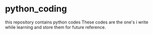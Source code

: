 # python_coding
this repository contains python codes
These codes are the one's i write while learning and store them for future reference.
